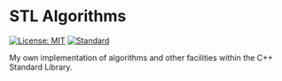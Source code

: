 # STL Algorithms

[![License: MIT](https://img.shields.io/badge/License-MIT-brightgreen.svg)](https://opensource.org/licenses/MIT)
[![Standard](https://img.shields.io/badge/C%2B%2B-20-blue.svg)](https://en.wikipedia.org/wiki/C%2B%2B#Standardization)

My own implementation of algorithms and other facilities within the C++ Standard Library.
